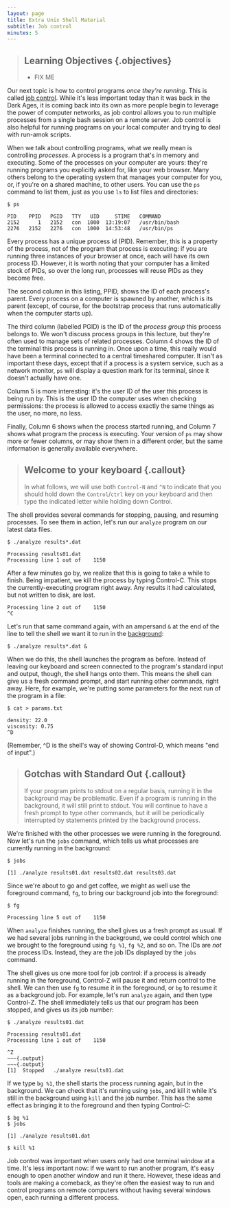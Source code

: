 ```yaml
---
layout: page
title: Extra Unix Shell Material
subtitle: Job control
minutes: 5
---
```


> ## Learning Objectives {.objectives}
>
> * FIX ME

Our next topic is how to control programs *once they're running*. This
is called [job control](glossary.html#job-control).  While it's less
important today than it was back in the Dark Ages, it is coming back
into its own as more people begin to leverage the power of computer
networks, as job control allows you to run multiple processes from a single 
bash session on a remote server.  Job control is also helpful for 
running programs on your local computer and trying to deal with run-amok 
scripts.  

When we talk about controlling programs, what we really mean is
controlling *processes*. A process is a program
that's in memory and executing. Some of the processes on your computer
are yours: they're running programs you explicitly asked for, like your
web browser. Many others belong to the operating system that manages
your computer for you, or, if you're on a shared machine, to other
users. You can use the `ps` command to list them, just as you use `ls`
to list files and directories:

~~~{.input}
$ ps
~~~
~~~{.output}
PID    PPID   PGID   TTY   UID     STIME   COMMAND
2152      1   2152   con  1000  13:19:07   /usr/bin/bash
2276   2152   2276   con  1000  14:53:48   /usr/bin/ps
~~~

Every process has a unique process id (PID). Remember, this is a
property of the process, not of the program that process is executing:
if you are running three instances of your browser at once, each will
have its own process ID.  However, it is worth noting that your computer 
has a limited stock of PIDs, so over the long run, processes will reuse
PIDs as they become free.  

The second column in this listing, PPID, shows the ID of each process's
parent. Every process on a computer is spawned by another, which is its
parent (except, of course, for the bootstrap process that runs
automatically when the computer starts up).

The third column (labelled PGID) is the ID of the *process group* this
process belongs to. We won't discuss process groups in this lecture, but
they're often used to manage sets of related processes. Column 4 shows
the ID of the terminal this process is running in. Once upon a time,
this really would have been a terminal connected to a central timeshared
computer. It isn't as important these days, except that if a process is
a system service, such as a network monitor, `ps` will display a
question mark for its terminal, since it doesn't actually have one.

Column 5 is more interesting: it's the user ID of the user this process
is being run by. This is the user ID the computer uses when checking
permissions: the process is allowed to access exactly the same things as
the user, no more, no less.

Finally, Column 6 shows when the process started running, and Column 7
shows what program the process is executing. Your version of `ps` may
show more or fewer columns, or may show them in a different order, but
the same information is generally available everywhere.

> ## Welcome to your keyboard {.callout}
> In what follows, we will use both `Control-N` and `^N` to indicate 
> that you should hold down the `Control`/`ctrl` key on your keyboard
> and then type the indicated letter while holding down Control.  

The shell provides several commands for stopping, pausing, and resuming
processes. To see them in action, let's run our `analyze` program on our
latest data files.  

~~~{.input}
$ ./analyze results*.dat
~~~
~~~{.output}
Processing results01.dat
Processing line 1 out of	1150
~~~

After a few minutes go by, we realize that this is
going to take a while to finish. Being impatient, we kill the process by
typing Control-C. This stops the currently-executing program right away.
Any results it had calculated, but not written to disk, are lost.

~~~{.input}
Processing line 2 out of	1150
^C
~~~

Let's run that same command again, with an ampersand `&` at the end of
the line to tell the shell we want it to run in the
[background](glossary.html#background):

~~~{.input}
$ ./analyze results*.dat &
~~~

When we do this, the shell launches the program as before. Instead of
leaving our keyboard and screen connected to the program's standard
input and output, though, the shell hangs onto them. This means the
shell can give us a fresh command prompt, and start running other
commands, right away. Here, for example, we're putting some parameters
for the next run of the program in a file:

~~~{.input}
$ cat > params.txt
~~~
~~~{.output}
density: 22.0
viscosity: 0.75
^D
~~~

(Remember, \^D is the shell's way of showing Control-D, which means "end
of input".) 

> ## Gotchas with Standard Out {.callout}
> 
> If your program prints to stdout on a regular basis, running it in the 
> background may be problematic.  Even if a program is running in the 
> background, it will still print to stdout.  You will continue to have 
> a fresh prompt to type other commands, but it will be periodically 
> interrupted by statements printed by the background process.  

We're finished with the other processes we were running in the foreground.  
Now let's run the `jobs` command, which tells us what
processes are currently running in the background:

~~~{.input}
$ jobs
~~~
~~~{.output}
[1] ./analyze results01.dat results02.dat results03.dat
~~~

Since we're about to go and get coffee, we might as well use the
foreground command, `fg`, to bring our background job into the
foreground:

~~~{.input}
$ fg
~~~
~~~{.output}
Processing line 5 out of	1150
~~~

When `analyze` finishes running, the shell gives us a fresh prompt as
usual. If we had several jobs running in the background, we could
control which one we brought to the foreground using `fg %1`, `fg %2`,
and so on. The IDs are *not* the process IDs. Instead, they are the job
IDs displayed by the `jobs` command.

The shell gives us one more tool for job control: if a process is
already running in the foreground, Control-Z will pause it and return
control to the shell. We can then use `fg` to resume it in the
foreground, or `bg` to resume it as a background job. For example, let's
run `analyze` again, and then type Control-Z. The shell immediately
tells us that our program has been stopped, and gives us its job number:

~~~{.input}
$ ./analyze results01.dat
~~~
~~~{.output}
Processing results01.dat
Processing line 1 out of	1150
~~~
~~~{.input}
^Z
~~~{.output}
~~~{.output}
[1]  Stopped   ./analyze results01.dat
~~~

If we type `bg %1`, the shell starts the process running again, but in
the background. We can check that it's running using `jobs`, and kill it
while it's still in the background using `kill` and the job number. This
has the same effect as bringing it to the foreground and then typing
Control-C:

~~~{.input}
$ bg %1
$ jobs
~~~
~~~{.output}
[1] ./analyze results01.dat
~~~
~~~{.input}
$ kill %1
~~~

Job control was important when users only had one terminal window at a
time. It's less important now: if we want to run another program, it's
easy enough to open another window and run it there. However, these
ideas and tools are making a comeback, as they're often the easiest way
to run and control programs on remote computers without having several windows open, each running a different process.  

